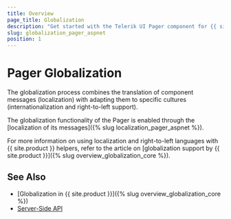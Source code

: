 ```yaml
---
title: Overview
page_title: Globalization
description: "Get started with the Telerik UI Pager component for {{ site.framework }} and learn about the globalization options it supports."
slug: globalization_pager_aspnet
position: 1
---
```


# Pager Globalization

The globalization process combines the translation of component messages (localization) with adapting them to specific cultures (internationalization and right-to-left support).

The globalization functionality of the Pager is enabled through the [localization of its messages]({% slug localization_pager_aspnet %}).

For more information on using localization and right-to-left languages with {{ site.product }} helpers, refer to the article on [globalization support by {{ site.product }}]({% slug overview_globalization_core %}).

## See Also

* [Globalization in {{ site.product }}]({% slug overview_globalization_core %})
* [Server-Side API](/api/pager)
